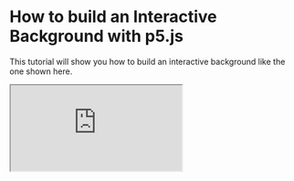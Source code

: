 # How to build an Interactive Background with p5.js

This tutorial will show you how to build an interactive background like the one shown here.

<iframe src="https://editor.p5js.org/compcuter/embed/aaU0ARsoB"></iframe>